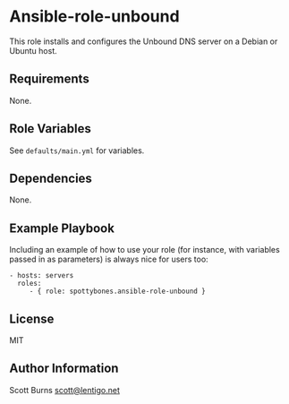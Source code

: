 Ansible-role-unbound
====================

This role installs and configures the Unbound DNS server on a Debian
or Ubuntu host.

Requirements
------------

None.

Role Variables
--------------

See `defaults/main.yml` for variables.

Dependencies
------------

None.

Example Playbook
----------------

Including an example of how to use your role (for instance, with
variables passed in as parameters) is always nice for users too:

    - hosts: servers
      roles:
         - { role: spottybones.ansible-role-unbound }

License
-------

MIT

Author Information
------------------
Scott Burns <scott@lentigo.net>
